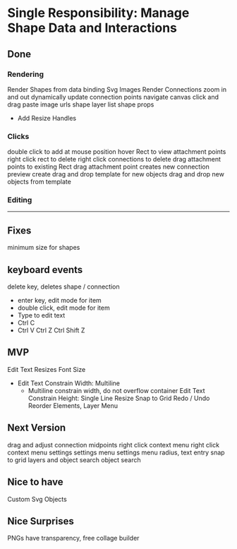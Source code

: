 # Single Responsibility: Manage Shape Data and Interactions

## Done

### Rendering
Render Shapes from data binding
Svg Images
Render Connections
zoom in and out
dynamically update connection points
navigate canvas click and drag
paste image urls
shape layer list
shape props
+ Add Resize Handles

### Clicks
double click to add at mouse position
hover Rect to view attachment points
right click rect to delete
right click connections to delete
drag attachment points to existing Rect
drag attachment point creates new connection preview
create drag and drop template for new objects
drag and drop new objects from template

### Editing
---

## Fixes
minimum size for shapes

## keyboard events
delete key, deletes shape / connection
+ enter key, edit mode for item
+ double click, edit mode for item
+ Type to edit text
+ Ctrl C
+ Ctrl V
Ctrl Z
Ctrl Shift Z

## MVP
Edit Text Resizes Font Size
+ Edit Text Constrain Width: Multiline
  - Multiline constrain width, do not overflow container
Edit Text Constrain Height: Single Line
Resize Snap to Grid
Redo / Undo
Reorder Elements, Layer Menu
    
## Next Version
drag and adjust connection midpoints
right click context menu
right click context menu settings
settings menu
settings menu radius, text entry
snap to grid
layers and object search
object search

## Nice to have
Custom Svg Objects

## Nice Surprises
PNGs have transparency, free collage builder